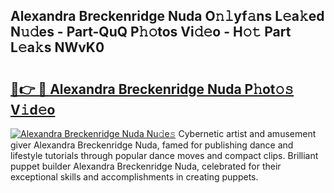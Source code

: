 ## Alexandra Breckenridge Nuda O𝚗𝚕yf𝚊ns L𝚎a𝚔ed N𝚞𝚍es - Part-QuQ P𝚑𝚘tos Vi𝚍𝚎o - H𝚘𝚝 Part L𝚎a𝚔s NWvK0

# <h2><a href="http://kfboaqe.oniu.top/?m=Alexandra+Breckenridge+Nuda">🔗👉 🔴 Alexandra Breckenridge Nuda P𝚑ot𝚘𝚜 V𝚒d𝚎o</a></h2>

[![Alexandra Breckenridge Nuda Nu𝚍e𝚜](https://i.imgur.com/0qMVB7G.gif)](http://kfboaqe.oniu.top/?m=Alexandra+Breckenridge+Nuda)
Cybernetic artist and amusement giver Alexandra Breckenridge Nuda, famed for publishing dance and lifestyle tutorials through popular dance moves and compact clips. Brilliant puppet builder Alexandra Breckenridge Nuda, celebrated for their exceptional skills and accomplishments in creating puppets.  
